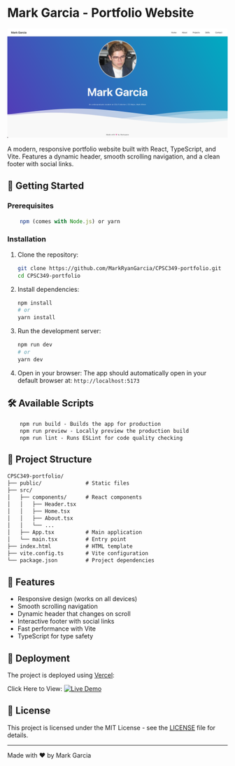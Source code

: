 # Mark Garcia - Portfolio Website

![Portfolio Screenshot](./public/HomepageScreenshot.png) <!-- Add a screenshot later -->

A modern, responsive portfolio website built with React, TypeScript, and Vite. Features a dynamic header, smooth scrolling navigation, and a clean footer with social links.

## 🚀 Getting Started

### Prerequisites

``` Node.js (version 16 or higher)
    npm (comes with Node.js) or yarn
```

### Installation

1. Clone the repository:
   ```bash
   git clone https://github.com/MarkRyanGarcia/CPSC349-portfolio.git
   cd CPSC349-portfolio
   ```

2. Install dependencies:
   ```bash
   npm install
   # or
   yarn install
   ```

3. Run the development server:
   ```bash
   npm run dev
   # or
   yarn dev
   ```

4. Open in your browser:
   The app should automatically open in your default browser at:
   `http://localhost:5173`

## 🛠️ Available Scripts

``` npm run dev - Starts the development server
    npm run build - Builds the app for production
    npm run preview - Locally preview the production build
    npm run lint - Runs ESLint for code quality checking
```

## 📂 Project Structure

```
CPSC349-portfolio/
├── public/              # Static files
├── src/
│   ├── components/      # React components
│   │   ├── Header.tsx
│   │   ├── Home.tsx
│   │   ├── About.tsx
│   │   └── ...
│   ├── App.tsx          # Main application
│   └── main.tsx         # Entry point
├── index.html           # HTML template
├── vite.config.ts       # Vite configuration
└── package.json         # Project dependencies
```

## 🌟 Features

- Responsive design (works on all devices)
- Smooth scrolling navigation
- Dynamic header that changes on scroll
- Interactive footer with social links
- Fast performance with Vite
- TypeScript for type safety

## 🚀 Deployment

The project is deployed using [Vercel](https://vercel.com):

Click Here to View:
[![Live Demo](https://img.shields.io/badge/Live_Demo-View_Portfolio-brightgreen)](https://markg.dev/)

## 📝 License

This project is licensed under the MIT License - see the [LICENSE](LICENSE) file for details.

---

Made with ❤️ by Mark Garcia
